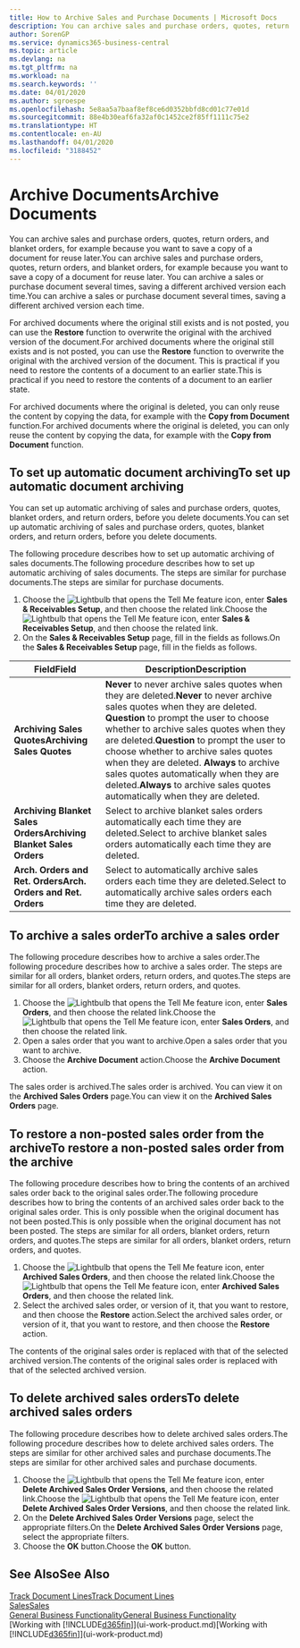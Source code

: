 ```yaml
---
title: How to Archive Sales and Purchase Documents | Microsoft Docs
description: You can archive sales and purchase orders, quotes, return orders, and blanket orders, and you can use the archived document to recreate the document that it was archived from.
author: SorenGP
ms.service: dynamics365-business-central
ms.topic: article
ms.devlang: na
ms.tgt_pltfrm: na
ms.workload: na
ms.search.keywords: ''
ms.date: 04/01/2020
ms.author: sgroespe
ms.openlocfilehash: 5e8aa5a7baaf8ef8ce6d0352bbfd8cd01c77e01d
ms.sourcegitcommit: 88e4b30eaf6fa32af0c1452ce2f85ff1111c75e2
ms.translationtype: HT
ms.contentlocale: en-AU
ms.lasthandoff: 04/01/2020
ms.locfileid: "3188452"
---
```

# <a name="archive-documents"></a><span data-ttu-id="dc5d8-103">Archive Documents</span><span class="sxs-lookup"><span data-stu-id="dc5d8-103">Archive Documents</span></span>
<span data-ttu-id="dc5d8-104">You can archive sales and purchase orders, quotes, return orders, and blanket orders, for example because you want to save a copy of a document for reuse later.</span><span class="sxs-lookup"><span data-stu-id="dc5d8-104">You can archive sales and purchase orders, quotes, return orders, and blanket orders, for example because you want to save a copy of a document for reuse later.</span></span> <span data-ttu-id="dc5d8-105">You can archive a sales or purchase document several times, saving a different archived version each time.</span><span class="sxs-lookup"><span data-stu-id="dc5d8-105">You can archive a sales or purchase document several times, saving a different archived version each time.</span></span>

<span data-ttu-id="dc5d8-106">For archived documents where the original still exists and is not posted, you can use the **Restore** function to overwrite the original with the archived version of the document.</span><span class="sxs-lookup"><span data-stu-id="dc5d8-106">For archived documents where the original still exists and is not posted, you can use the **Restore** function to overwrite the original with the archived version of the document.</span></span> <span data-ttu-id="dc5d8-107">This is practical if you need to restore the contents of a document to an earlier state.</span><span class="sxs-lookup"><span data-stu-id="dc5d8-107">This is practical if you need to restore the contents of a document to an earlier state.</span></span>

<span data-ttu-id="dc5d8-108">For archived documents where the original is deleted, you can only reuse the content by copying the data, for example with the **Copy from Document** function.</span><span class="sxs-lookup"><span data-stu-id="dc5d8-108">For archived documents where the original is deleted, you can only reuse the content by copying the data, for example with the **Copy from Document** function.</span></span>   

## <a name="to-set-up-automatic-document-archiving"></a><span data-ttu-id="dc5d8-109">To set up automatic document archiving</span><span class="sxs-lookup"><span data-stu-id="dc5d8-109">To set up automatic document archiving</span></span>  
<span data-ttu-id="dc5d8-110">You can set up automatic archiving of sales and purchase orders, quotes, blanket orders, and return orders, before you delete documents.</span><span class="sxs-lookup"><span data-stu-id="dc5d8-110">You can set up automatic archiving of sales and purchase orders, quotes, blanket orders, and return orders, before you delete documents.</span></span>

<span data-ttu-id="dc5d8-111">The following procedure describes how to set up automatic archiving of sales documents.</span><span class="sxs-lookup"><span data-stu-id="dc5d8-111">The following procedure describes how to set up automatic archiving of sales documents.</span></span> <span data-ttu-id="dc5d8-112">The steps are similar for purchase documents.</span><span class="sxs-lookup"><span data-stu-id="dc5d8-112">The steps are similar for purchase documents.</span></span>
1.  <span data-ttu-id="dc5d8-113">Choose the ![Lightbulb that opens the Tell Me feature](media/ui-search/search_small.png "Tell me what you want to do") icon, enter **Sales & Receivables Setup**, and then choose the related link.</span><span class="sxs-lookup"><span data-stu-id="dc5d8-113">Choose the ![Lightbulb that opens the Tell Me feature](media/ui-search/search_small.png "Tell me what you want to do") icon, enter **Sales & Receivables Setup**, and then choose the related link.</span></span>
2. <span data-ttu-id="dc5d8-114">On the **Sales & Receivables Setup** page, fill in the fields as follows.</span><span class="sxs-lookup"><span data-stu-id="dc5d8-114">On the **Sales & Receivables Setup** page, fill in the fields as follows.</span></span>

|<span data-ttu-id="dc5d8-115">Field</span><span class="sxs-lookup"><span data-stu-id="dc5d8-115">Field</span></span>|<span data-ttu-id="dc5d8-116">Description</span><span class="sxs-lookup"><span data-stu-id="dc5d8-116">Description</span></span>|
|-----|-----------|
|<span data-ttu-id="dc5d8-117">**Archiving Sales Quotes**</span><span class="sxs-lookup"><span data-stu-id="dc5d8-117">**Archiving Sales Quotes**</span></span>|<span data-ttu-id="dc5d8-118">**Never** to never archive sales quotes when they are deleted.</span><span class="sxs-lookup"><span data-stu-id="dc5d8-118">**Never** to never archive sales quotes when they are deleted.</span></span> <span data-ttu-id="dc5d8-119">**Question** to prompt the user to choose whether to archive sales quotes when they are deleted.</span><span class="sxs-lookup"><span data-stu-id="dc5d8-119">**Question** to prompt the user to choose whether to archive sales quotes when they are deleted.</span></span> <span data-ttu-id="dc5d8-120">**Always** to archive sales quotes automatically when they are deleted.</span><span class="sxs-lookup"><span data-stu-id="dc5d8-120">**Always** to archive sales quotes automatically when they are deleted.</span></span>|
|<span data-ttu-id="dc5d8-121">**Archiving Blanket Sales Orders**</span><span class="sxs-lookup"><span data-stu-id="dc5d8-121">**Archiving Blanket Sales Orders**</span></span>|<span data-ttu-id="dc5d8-122">Select to archive blanket sales orders automatically each time they are deleted.</span><span class="sxs-lookup"><span data-stu-id="dc5d8-122">Select to archive blanket sales orders automatically each time they are deleted.</span></span>|
|<span data-ttu-id="dc5d8-123">**Arch. Orders and Ret. Orders**</span><span class="sxs-lookup"><span data-stu-id="dc5d8-123">**Arch. Orders and Ret. Orders**</span></span>|<span data-ttu-id="dc5d8-124">Select to automatically archive sales orders each time they are deleted.</span><span class="sxs-lookup"><span data-stu-id="dc5d8-124">Select to automatically archive sales orders each time they are deleted.</span></span>|

## <a name="to-archive-a-sales-order"></a><span data-ttu-id="dc5d8-125">To archive a sales order</span><span class="sxs-lookup"><span data-stu-id="dc5d8-125">To archive a sales order</span></span>
<span data-ttu-id="dc5d8-126">The following procedure describes how to archive a sales order.</span><span class="sxs-lookup"><span data-stu-id="dc5d8-126">The following procedure describes how to archive a sales order.</span></span> <span data-ttu-id="dc5d8-127">The steps are similar for all orders, blanket orders, return orders, and quotes.</span><span class="sxs-lookup"><span data-stu-id="dc5d8-127">The steps are similar for all orders, blanket orders, return orders, and quotes.</span></span>

1.  <span data-ttu-id="dc5d8-128">Choose the ![Lightbulb that opens the Tell Me feature](media/ui-search/search_small.png "Tell me what you want to do") icon, enter **Sales Orders**, and then choose the related link.</span><span class="sxs-lookup"><span data-stu-id="dc5d8-128">Choose the ![Lightbulb that opens the Tell Me feature](media/ui-search/search_small.png "Tell me what you want to do") icon, enter **Sales Orders**, and then choose the related link.</span></span>  
2.  <span data-ttu-id="dc5d8-129">Open a sales order that you want to archive.</span><span class="sxs-lookup"><span data-stu-id="dc5d8-129">Open a sales order that you want to archive.</span></span>  
3.  <span data-ttu-id="dc5d8-130">Choose the **Archive Document** action.</span><span class="sxs-lookup"><span data-stu-id="dc5d8-130">Choose the **Archive Document** action.</span></span>

<span data-ttu-id="dc5d8-131">The sales order is archived.</span><span class="sxs-lookup"><span data-stu-id="dc5d8-131">The sales order is archived.</span></span> <span data-ttu-id="dc5d8-132">You can view it on the **Archived Sales Orders** page.</span><span class="sxs-lookup"><span data-stu-id="dc5d8-132">You can view it on the **Archived Sales Orders** page.</span></span>

## <a name="to-restore-a-non-posted-sales-order-from-the-archive"></a><span data-ttu-id="dc5d8-133">To restore a non-posted sales order from the archive</span><span class="sxs-lookup"><span data-stu-id="dc5d8-133">To restore a non-posted sales order from the archive</span></span>
<span data-ttu-id="dc5d8-134">The following procedure describes how to bring the contents of an archived sales order back to the original sales order.</span><span class="sxs-lookup"><span data-stu-id="dc5d8-134">The following procedure describes how to bring the contents of an archived sales order back to the original sales order.</span></span> <span data-ttu-id="dc5d8-135">This is only possible when the original document has not been posted.</span><span class="sxs-lookup"><span data-stu-id="dc5d8-135">This is only possible when the original document has not been posted.</span></span> <span data-ttu-id="dc5d8-136">The steps are similar for all orders, blanket orders, return orders, and quotes.</span><span class="sxs-lookup"><span data-stu-id="dc5d8-136">The steps are similar for all orders, blanket orders, return orders, and quotes.</span></span>

1. <span data-ttu-id="dc5d8-137">Choose the ![Lightbulb that opens the Tell Me feature](media/ui-search/search_small.png "Tell me what you want to do") icon, enter **Archived Sales Orders**, and then choose the related link.</span><span class="sxs-lookup"><span data-stu-id="dc5d8-137">Choose the ![Lightbulb that opens the Tell Me feature](media/ui-search/search_small.png "Tell me what you want to do") icon, enter **Archived Sales Orders**, and then choose the related link.</span></span>
2. <span data-ttu-id="dc5d8-138">Select the archived sales order, or version of it, that you want to restore, and then choose the **Restore** action.</span><span class="sxs-lookup"><span data-stu-id="dc5d8-138">Select the archived sales order, or version of it, that you want to restore, and then choose the **Restore** action.</span></span>  

<span data-ttu-id="dc5d8-139">The contents of the original sales order is replaced with that of the selected archived version.</span><span class="sxs-lookup"><span data-stu-id="dc5d8-139">The contents of the original sales order is replaced with that of the selected archived version.</span></span>

## <a name="to-delete-archived-sales-orders"></a><span data-ttu-id="dc5d8-140">To delete archived sales orders</span><span class="sxs-lookup"><span data-stu-id="dc5d8-140">To delete archived sales orders</span></span>
<span data-ttu-id="dc5d8-141">The following procedure describes how to delete archived sales orders.</span><span class="sxs-lookup"><span data-stu-id="dc5d8-141">The following procedure describes how to delete archived sales orders.</span></span> <span data-ttu-id="dc5d8-142">The steps are similar for other archived sales and purchase documents.</span><span class="sxs-lookup"><span data-stu-id="dc5d8-142">The steps are similar for other archived sales and purchase documents.</span></span>

1.  <span data-ttu-id="dc5d8-143">Choose the ![Lightbulb that opens the Tell Me feature](media/ui-search/search_small.png "Tell me what you want to do") icon, enter **Delete Archived Sales Order Versions**, and then choose the related link.</span><span class="sxs-lookup"><span data-stu-id="dc5d8-143">Choose the ![Lightbulb that opens the Tell Me feature](media/ui-search/search_small.png "Tell me what you want to do") icon, enter **Delete Archived Sales Order Versions**, and then choose the related link.</span></span>  
2.  <span data-ttu-id="dc5d8-144">On the **Delete Archived Sales Order Versions** page, select the appropriate filters.</span><span class="sxs-lookup"><span data-stu-id="dc5d8-144">On the **Delete Archived Sales Order Versions** page, select the appropriate filters.</span></span>  
3.  <span data-ttu-id="dc5d8-145">Choose the **OK** button.</span><span class="sxs-lookup"><span data-stu-id="dc5d8-145">Choose the **OK** button.</span></span>

## <a name="see-also"></a><span data-ttu-id="dc5d8-146">See Also</span><span class="sxs-lookup"><span data-stu-id="dc5d8-146">See Also</span></span>
[<span data-ttu-id="dc5d8-147">Track Document Lines</span><span class="sxs-lookup"><span data-stu-id="dc5d8-147">Track Document Lines</span></span>](across-how-to-track-document-lines.md)  
[<span data-ttu-id="dc5d8-148">Sales</span><span class="sxs-lookup"><span data-stu-id="dc5d8-148">Sales</span></span>](sales-manage-sales.md)  
[<span data-ttu-id="dc5d8-149">General Business Functionality</span><span class="sxs-lookup"><span data-stu-id="dc5d8-149">General Business Functionality</span></span>](ui-across-business-areas.md)  
<span data-ttu-id="dc5d8-150">[Working with [!INCLUDE[d365fin](includes/d365fin_md.md)]](ui-work-product.md)</span><span class="sxs-lookup"><span data-stu-id="dc5d8-150">[Working with [!INCLUDE[d365fin](includes/d365fin_md.md)]](ui-work-product.md)</span></span>
